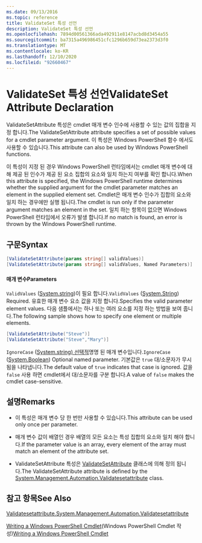 ```yaml
---
ms.date: 09/13/2016
ms.topic: reference
title: ValidateSet 특성 선언
description: ValidateSet 특성 선언
ms.openlocfilehash: 7894d00561366ada492911e8147acbd8d3454a55
ms.sourcegitcommit: ba7315a496986451cfc1296b659d73ea2373d3f0
ms.translationtype: MT
ms.contentlocale: ko-KR
ms.lasthandoff: 12/10/2020
ms.locfileid: "92660467"
---
```

# <a name="validateset-attribute-declaration"></a><span data-ttu-id="275b0-103">ValidateSet 특성 선언</span><span class="sxs-lookup"><span data-stu-id="275b0-103">ValidateSet Attribute Declaration</span></span>

<span data-ttu-id="275b0-104">ValidateSetAttribute 특성은 cmdlet 매개 변수 인수에 사용할 수 있는 값의 집합을 지정 합니다.</span><span class="sxs-lookup"><span data-stu-id="275b0-104">The ValidateSetAttribute attribute specifies a set of possible values for a cmdlet parameter argument.</span></span> <span data-ttu-id="275b0-105">이 특성은 Windows PowerShell 함수 에서도 사용할 수 있습니다.</span><span class="sxs-lookup"><span data-stu-id="275b0-105">This attribute can also be used by Windows PowerShell functions.</span></span>

<span data-ttu-id="275b0-106">이 특성이 지정 된 경우 Windows PowerShell 런타임에서는 cmdlet 매개 변수에 대해 제공 된 인수가 제공 된 요소 집합의 요소와 일치 하는지 여부를 확인 합니다.</span><span class="sxs-lookup"><span data-stu-id="275b0-106">When this attribute is specified, the Windows PowerShell runtime determines whether the supplied argument for the cmdlet parameter matches an element in the supplied element set.</span></span> <span data-ttu-id="275b0-107">Cmdlet은 매개 변수 인수가 집합의 요소와 일치 하는 경우에만 실행 됩니다.</span><span class="sxs-lookup"><span data-stu-id="275b0-107">The cmdlet is run only if the parameter argument matches an element in the set.</span></span> <span data-ttu-id="275b0-108">일치 하는 항목이 없으면 Windows PowerShell 런타임에서 오류가 발생 합니다.</span><span class="sxs-lookup"><span data-stu-id="275b0-108">If no match is found, an error is thrown by the Windows PowerShell runtime.</span></span>

## <a name="syntax"></a><span data-ttu-id="275b0-109">구문</span><span class="sxs-lookup"><span data-stu-id="275b0-109">Syntax</span></span>

```csharp
[ValidateSetAttribute(params string[] validValues)]
[ValidateSetAttribute(params string[] validValues, Named Parameters)]
```

#### <a name="parameters"></a><span data-ttu-id="275b0-110">매개 변수</span><span class="sxs-lookup"><span data-stu-id="275b0-110">Parameters</span></span>

<span data-ttu-id="275b0-111">`ValidValues` ([System.string](/dotnet/api/System.String))이 필요 합니다.</span><span class="sxs-lookup"><span data-stu-id="275b0-111">`ValidValues` ([System.String](/dotnet/api/System.String)) Required.</span></span> <span data-ttu-id="275b0-112">유효한 매개 변수 요소 값을 지정 합니다.</span><span class="sxs-lookup"><span data-stu-id="275b0-112">Specifies the valid parameter element values.</span></span> <span data-ttu-id="275b0-113">다음 샘플에서는 하나 또는 여러 요소를 지정 하는 방법을 보여 줍니다.</span><span class="sxs-lookup"><span data-stu-id="275b0-113">The following sample shows how to specify one element or multiple elements.</span></span>

```csharp
[ValidateSetAttribute("Steve")]
[ValidateSetAttribute("Steve","Mary")]
```

<span data-ttu-id="275b0-114">`IgnoreCase` ([System.string) 선택적](/dotnet/api/System.Boolean)명명 된 매개 변수입니다.</span><span class="sxs-lookup"><span data-stu-id="275b0-114">`IgnoreCase` ([System.Boolean](/dotnet/api/System.Boolean)) Optional named parameter.</span></span> <span data-ttu-id="275b0-115">기본값은 `true` 대/소문자가 무시 됨을 나타냅니다.</span><span class="sxs-lookup"><span data-stu-id="275b0-115">The default value of `true` indicates that case is ignored.</span></span> <span data-ttu-id="275b0-116">값을 `false` 사용 하면 cmdlet에서 대/소문자를 구분 합니다.</span><span class="sxs-lookup"><span data-stu-id="275b0-116">A value of `false` makes the cmdlet case-sensitive.</span></span>

## <a name="remarks"></a><span data-ttu-id="275b0-117">설명</span><span class="sxs-lookup"><span data-stu-id="275b0-117">Remarks</span></span>

- <span data-ttu-id="275b0-118">이 특성은 매개 변수 당 한 번만 사용할 수 있습니다.</span><span class="sxs-lookup"><span data-stu-id="275b0-118">This attribute can be used only once per parameter.</span></span>

- <span data-ttu-id="275b0-119">매개 변수 값이 배열인 경우 배열의 모든 요소는 특성 집합의 요소와 일치 해야 합니다.</span><span class="sxs-lookup"><span data-stu-id="275b0-119">If the parameter value is an array, every element of the array must match an element of the attribute set.</span></span>

- <span data-ttu-id="275b0-120">ValidateSetAttribute 특성은 [ValidateSetAttribute](/dotnet/api/System.Management.Automation.ValidateSetAttribute) 클래스에 의해 정의 됩니다.</span><span class="sxs-lookup"><span data-stu-id="275b0-120">The ValidateSetAttribute attribute is defined by the [System.Management.Automation.Validatesetattribute](/dotnet/api/System.Management.Automation.ValidateSetAttribute) class.</span></span>

## <a name="see-also"></a><span data-ttu-id="275b0-121">참고 항목</span><span class="sxs-lookup"><span data-stu-id="275b0-121">See Also</span></span>

[<span data-ttu-id="275b0-122">Validatesetattribute.</span><span class="sxs-lookup"><span data-stu-id="275b0-122">System.Management.Automation.Validatesetattribute</span></span>](/dotnet/api/System.Management.Automation.ValidateSetAttribute)

<span data-ttu-id="275b0-123">[Writing a Windows PowerShell Cmdlet](./writing-a-windows-powershell-cmdlet.md)(Windows PowerShell Cmdlet 작성)</span><span class="sxs-lookup"><span data-stu-id="275b0-123">[Writing a Windows PowerShell Cmdlet](./writing-a-windows-powershell-cmdlet.md)</span></span>
